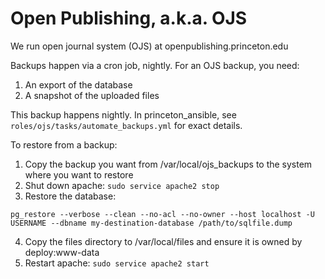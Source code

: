 # Open Publishing, a.k.a. OJS

We run open journal system (OJS) at openpublishing.princeton.edu

Backups happen via a cron job, nightly. For an OJS backup, you need:

1. An export of the database
2. A snapshot of the uploaded files

This backup happens nightly. In princeton_ansible, see `roles/ojs/tasks/automate_backups.yml` for exact details.

To restore from a backup:

1. Copy the backup you want from /var/local/ojs_backups to the system where you want to restore
2. Shut down apache: `sudo service apache2 stop`
3. Restore the database: 
```
pg_restore --verbose --clean --no-acl --no-owner --host localhost -U USERNAME --dbname my-destination-database /path/to/sqlfile.dump
```
4. Copy the files directory to /var/local/files and ensure it is owned by deploy:www-data
5. Restart apache: `sudo service apache2 start`
